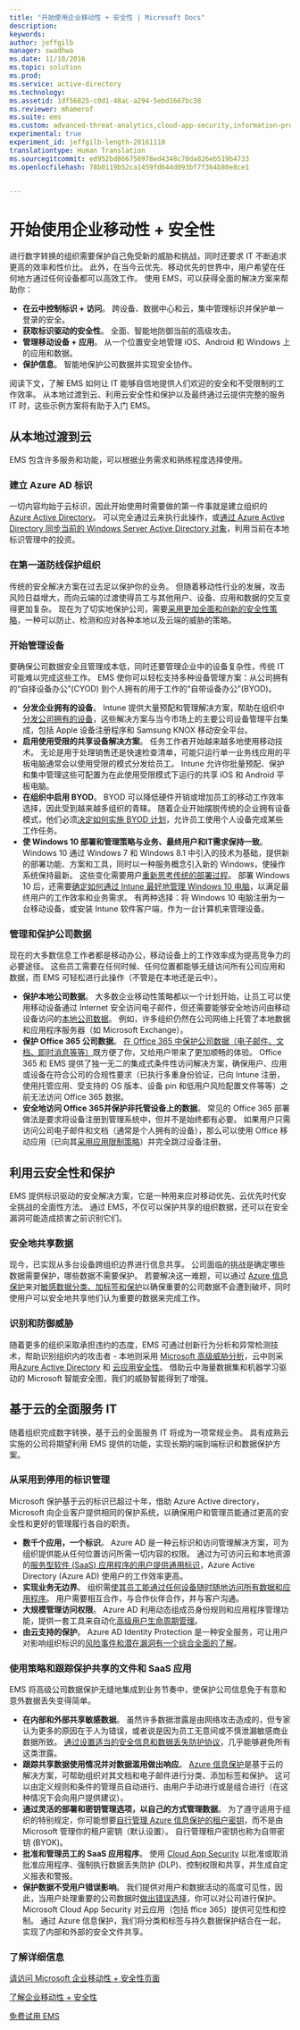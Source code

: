 ```yaml
---
title: "开始使用企业移动性 + 安全性 | Microsoft Docs"
description: 
keywords: 
author: jeffgilb
manager: swadhwa
ms.date: 11/10/2016
ms.topic: solution
ms.prod: 
ms.service: active-directory
ms.technology: 
ms.assetid: 1df56825-c0d1-48ac-a294-5ebd1667bc38
ms.reviewer: mhamerof
ms.suite: ems
ms.custom: advanced-threat-analytics,cloud-app-security,information-protection,microsoft-identity-manager,microsoft-intune,rights-management
experimental: true
experiment_id: jeffgilb-length-20161110
translationtype: Human Translation
ms.sourcegitcommit: ed952bd866758978ed4348c70da826eb519b4733
ms.openlocfilehash: 78b0119b52ca1459fd644d093bf7f364b80e8ce1


---
```

# <a name="start-using-enterprise-mobility-security"></a>开始使用企业移动性 + 安全性

进行数字转换的组织需要保护自己免受新的威胁和挑战，同时还要求 IT 不断追求更高的效率和性价比。 此外，在当今云优先、移动优先的世界中，用户希望在任何地方通过任何设备都可以高效工作。 使用 EMS，可以获得全面的解决方案来帮助你：

- **在云中控制标识 + 访问**。 跨设备、数据中心和云，集中管理标识并保护单一登录的安全。
- **获取标识驱动的安全性**。 全面、智能地防御当前的高级攻击。
- **管理移动设备 + 应用**。 从一个位置安全地管理 iOS、Android 和 Windows 上的应用和数据。
- **保护信息**。 智能地保护公司数据并实现安全协作。

阅读下文，了解 EMS 如何让 IT 能够自信地提供人们欢迎的安全和不受限制的工作效率。 从本地过渡到云、利用云安全性和保护以及最终通过云提供完整的服务 IT 时，这些示例方案将有助于入门 EMS。

## <a name="transition-from-on-premises-to-the-cloud"></a>从本地过渡到云
EMS 包含许多服务和功能，可以根据业务需求和熟练程度选择使用。

### <a name="establish-azure-ad-identity"></a>建立 Azure AD 标识
一切内容均始于云标识，因此开始使用时需要做的第一件事就是建立组织的 [Azure Active Directory](https://azure.microsoft.com/documentation/articles/active-directory-whatis/)。 可以完全通过云来执行此操作，或[通过 Azure Active Directory 同步当前的 Windows Server Active Directory 对象](https://azure.microsoft.com/documentation/articles/active-directory-aadconnect/)，利用当前在本地标识管理中的投资。

### <a name="protect-your-organization-at-the-front-door"></a>在第一道防线保护组织
传统的安全解决方案在过去足以保护你的业务。 但随着移动性行业的发展，攻击风险日益增大，而向云端的过渡使得员工与其他用户、设备、应用和数据的交互变得更加复杂。 现在为了切实地保护公司，需要[采用更加全面和创新的安全性策略](https://docs.microsoft.com/enterprise-mobility-security/solutions/protect-front-door)，一种可以防止、检测和应对各种本地以及云端的威胁的策略。

### <a name="start-managing-devices"></a>开始管理设备
要确保公司数据安全且管理成本低，同时还要管理企业中的设备复杂性，传统 IT 可能难以完成这些工作。 EMS 使你可以轻松支持多种设备管理方案：从公司拥有的“自择设备办公”(CYOD) 到个人拥有的用于工作的“自带设备办公”(BYOD)。

- **分发企业拥有的设备**。 Intune 提供大量预配和管理解决方案，帮助在组织中[分发公司拥有的设备](https://docs.microsoft.com/intune/deploy-use/manage-corporate-owned-devices)，这些解决方案与当今市场上的主要公司设备管理平台集成，包括 Apple 设备注册程序和 Samsung KNOX 移动安全平台。
- **启用使用受限的共享设备解决方案**。 任务工作者开始越来越多地使用移动技术。 无论是用于处理销售还是快速检查清单，可能只运行单一业务线应用的平板电脑通常会以使用受限的模式分发给员工。 Intune 允许你批量预配、保护和集中管理这些可配置为在此使用受限模式下运行的共享 iOS 和 Android 平板电脑。
- **在组织中启用 BYOD**。 BYOD 可以降低硬件开销或增加员工的移动工作效率选择，因此受到越来越多组织的青睐。 随着企业开始摆脱传统的企业拥有设备模式，他们必须[决定如何实施 BYOD 计划](https://docs.microsoft.com/enterprise-mobility-security/solutions/byod-design-considerations-guide)，允许员工使用个人设备完成某些工作任务。
- **使 Windows 10 部署和管理策略与业务、最终用户和IT需求保持一致**。 Windows 10 通过 Windows 7 和 Windows 8.1 中引入的技术为基础，提供新的部署功能、方案和工具，同时以一种服务概念引入新的 Windows，使操作系统保持最新。 这些变化需要用户[重新思考传统的部署过程](https://technet.microsoft.com/itpro/windows/plan/windows-10-deployment-considerations)。 部署 Windows 10 后，还需要[确定如何通过 Intune 最好地管理 Windows 10 电脑](https://docs.microsoft.com/intune/get-started/choose-how-to-manage-devices)，以满足最终用户的工作效率和业务需求。 有两种选择：将 Windows 10 电脑注册为一台移动设备，或安装 Intune 软件客户端，作为一台计算机来管理设备。

### <a name="manage-and-protect-company-data"></a>管理和保护公司数据
现在的大多数信息工作者都是移动办公，移动设备上的工作效率成为提高竞争力的必要途径。 这些员工需要在任何时候、任何位置都能够无缝访问所有公司应用和数据，而 EMS 可轻松进行此操作（不管是在本地还是云中）。
- **保护本地公司数据**。 大多数企业移动性策略都以一个计划开始，让员工可以使用移动设备通过 Internet 安全访问电子邮件，但还需要能够安全地访问由移动设备访问的[本地公司数据](https://docs.microsoft.com/enterprise-mobility-security/solutions/conditional-access-intune-exchange)。 例如，许多组织仍然在公司网络上托管了本地数据和应用程序服务器（如 Microsoft Exchange）。
- **保护 Office 365 公司数据**。 [在 Office 365 中保护公司数据（电子邮件、文档、即时消息等等）](https://docs.microsoft.com/enterprise-mobility-security/solutions/protect-office365-data-with-intune)既方便了你，又给用户带来了更加顺畅的体验。 Office 365 和 EMS 提供了独一无二的集成式条件性访问解决方案，确保用户、应用或设备在符合公司的合规性要求（已执行多重身份验证，已向 Intune 注册，使用托管应用、受支持的 OS 版本、设备 pin 和低用户风险配置文件等等）之前无法访问 Office 365 数据。
- **安全地访问 Office 365并保护非托管设备上的数据**。 常见的 Office 365 部署做法是要求将设备注册到管理系统中，但并不是始终都有必要。 如果用户只需访问公司电子邮件和文档（通常是个人拥有的设备），那么可以使用 Office 移动应用（已向其[采用应用限制策略](https://docs.microsoft.com/intune/deploy-use/protect-app-data-using-mobile-app-management-policies-with-microsoft-intune)）并完全跳过设备注册。

## <a name="leverage-cloud-security-and-protection"></a>利用云安全性和保护
EMS 提供标识驱动的安全解决方案，它是一种用来应对移动优先、云优先时代安全挑战的全面性方法。 通过 EMS，不仅可以保护共享的组织数据，还可以在安全漏洞可能造成损害之前识别它们。

### <a name="securely-share-data"></a>安全地共享数据
现今，已实现从多台设备跨组织边界进行信息共享。 公司面临的挑战是确定哪些数据需要保护，哪些数据不需要保护。 若要解决这一难题，可以通过 [Azure 信息保护](https://docs.microsoft.com/information-protection/understand-explore/what-is-information-protection)来对[敏感数据分类、加标签和保护](https://docs.microsoft.com/enterprise-mobility-security/solutions/infoprotect-secure-classify-scenario)以确保重要的公司数据不会遭到破坏，同时使用户可以安全地共享他们认为重要的数据来完成工作。

### <a name="identify-and-protect-against-threats"></a>识别和防御威胁
<!-- Detect advanced threats on-premises and in the cloud (ATA, Azure AD, Cloud App Security) -->
随着更多的组织采取承担违约的态度，EMS 可通过创新行为分析和异常检测技术，帮助识别组织内的攻击者 - 本地则采用 [Microsoft 高级威胁分析](http://www.microsoft.com/ata)，云中则采用[Azure Active Directory](http://www.microsoft.com/identity) 和 [云应用安全性](http://www.microsoft.com/cloudappsecurity)。 借助云中海量数据集和机器学习驱动的 Microsoft 智能安全图，我们的威胁智能得到了增强。

## <a name="full-service-it-from-the-cloud"></a>基于云的全面服务 IT
随着组织完成数字转换，基于云的全面服务 IT 将成为一项常规业务。 具有成熟云实施的公司将期望利用 EMS 提供的功能，实现长期的端到端标识和数据保护方案。

### <a name="identity-management-from-hire-to-retire"></a>从采用到停用的标识管理
Microsoft 保护基于云的标识已超过十年，借助 Azure Active directory，Microsoft 向企业客户提供相同的保护系统，以确保用户和管理员能通过更高的安全性和更好的管理履行各自的职责。
- **数千个应用，一个标识**。 Azure AD 是一种云标识和访问管理解决方案，可为组织提供能从任何位置访问所需一切内容的权限。 通过为可访问云和本地资源的[服务型软件 (SaaS) 应用程序的用户提供通用标识](https://docs.microsoft.com/enterprise-mobility-security/solutions/thousands-apps-one-identity)，Azure Active Directory (Azure AD) 使用户的工作效率更高。
- **实现业务无边界**。 组织需[使其员工能通过任何设备随时随地访问所有数据和应用程序](https://docs.microsoft.com/enterprise-mobility-security/solutions/enable-business-without-borders)。 用户需要相互合作，与合作伙伴合作，并与客户沟通。
- **大规模管理访问权限**。 Azure AD 利用动态组成员身份规则和应用程序管理功能，提供一套工具来自动化[高级用户生命周期管理](https://docs.microsoft.com/enterprise-mobility-security/solutions/manage-access-at-scale)。
- **由云支持的保护**。 Azure AD Identity Protection 是一种安全服务，可让用户对影响组织标识的[风险事件和潜在漏洞有一个综合全面的了解](https://docs.microsoft.com/enterprise-mobility-security/solutions/cloud-powered-protection)。

### <a name="protect-shared-files-and-saas-apps-with-policies-and-tracking"></a>使用策略和跟踪保护共享的文件和 SaaS 应用
EMS 将高级公司数据保护无缝地集成到业务节奏中，使保护公司信息免于有意和意外数据丢失变得简单。
- **在内部和外部共享敏感数据**。 虽然许多数据泄露是由网络攻击造成的，但专家认为更多的原因在于人为错误，或者说是因为员工无意间或不慎泄漏敏感商业数据所致。 [通过设置适当的安全信息和数据丢失防护协议](https://docs.microsoft.com/enterprise-mobility-security/solutions/share-sensitive-data)，几乎能够避免所有这类泄露。
- **跟踪共享数据使用情况并对数据滥用做出响应**。 [Azure 信息保护](https://docs.microsoft.com/information-protection/understand-explore/what-is-information-protection)是基于云的解决方案，可帮助组织对其文档和电子邮件进行分类、添加标签和保护。 这可以由定义规则和条件的管理员自动进行、由用户手动进行或是组合进行（在这种情况下会向用户提供建议）。
- **通过灵活的部署和密钥管理选项，以自己的方式管理数据**。 为了遵守适用于组织的特别规定，你可能想要[自行管理 Azure 信息保护的租户密钥](https://docs.microsoft.com/en-us/information-protection/plan-design/plan-implement-tenant-key)，而不是由 Microsoft 管理你的租户密钥（默认设置）。 自行管理租户密钥也称为自带密钥 (BYOK)。
- **批准和管理员工的 SaaS 应用程序**。 使用 [Cloud App Security](https://docs.microsoft.com/cloud-app-security/what-is-cloud-app-security) 以批准或取消批准应用程序、强制执行数据丢失防护 (DLP)、控制权限和共享，并生成自定义报表和警报。
- **保护数据不受用户错误影响**。 我们提供对用户和数据活动的高度可见性，因此，当用户处理重要的公司数据时[做出错误选择](https://docs.microsoft.com/enterprise-mobility-security/solutions/protect-data-user-mistake)，你可以对公司进行保护。 Microsoft Cloud App Security 对云应用（包括 ffice 365）提供可见性和控制。 通过 Azure 信息保护，我们将分类和标签与持久数据保护结合在一起，实现了内部和外部的安全文件共享。


### <a name="learn-more"></a>了解详细信息

[请访问 Microsoft 企业移动性 + 安全性页面](http://go.microsoft.com/fwlink/?LinkId=816837)

[了解企业移动性 + 安全性](learn-about-ems.md)

[免费试用 EMS](https://www.microsoft.com/en-us/cloud-platform/enterprise-mobility-security-trial)



<!--HONumber=Dec16_HO2-->



